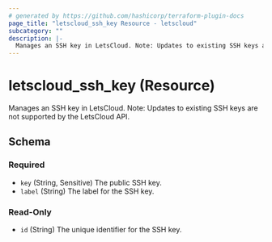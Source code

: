 ```yaml
---
# generated by https://github.com/hashicorp/terraform-plugin-docs
page_title: "letscloud_ssh_key Resource - letscloud"
subcategory: ""
description: |-
  Manages an SSH key in LetsCloud. Note: Updates to existing SSH keys are not supported by the LetsCloud API.
---
```


# letscloud_ssh_key (Resource)

Manages an SSH key in LetsCloud. Note: Updates to existing SSH keys are not supported by the LetsCloud API.



<!-- schema generated by tfplugindocs -->
## Schema

### Required

- `key` (String, Sensitive) The public SSH key.
- `label` (String) The label for the SSH key.

### Read-Only

- `id` (String) The unique identifier for the SSH key.
